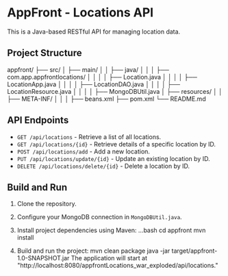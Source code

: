# AppFront - Locations API

This is a Java-based RESTful API for managing location data.

## Project Structure

appfront/
├── src/
│   ├── main/
│   │   ├── java/
│   │   │   ├── com.app.appfrontlocations/
│   │   │   │   ├── Location.java
│   │   │   │   ├── LocationApp.java
│   │   │   │   ├── LocationDAO.java
│   │   │   │   ├── LocationResource.java
│   │   │   │   ├── MongoDBUtil.java
│   ├── resources/
│   │   ├── META-INF/
│   │   │   ├── beans.xml
├── pom.xml
└── README.md



## API Endpoints

- `GET /api/locations` - Retrieve a list of all locations.
- `GET /api/locations/{id}` - Retrieve details of a specific location by ID.
- `POST /api/locations/add` - Add a new location.
- `PUT /api/locations/update/{id}` - Update an existing location by ID.
- `DELETE /api/locations/delete/{id}` - Delete a location by ID.

## Build and Run

1. Clone the repository.
2. Configure your MongoDB connection in `MongoDBUtil.java`.
3. Install project dependencies using Maven:
   ...bash
   cd appfront
   mvn install

4. Build and run the project:
   mvn clean package
   java -jar target/appfront-1.0-SNAPSHOT.jar
The application will start at "http://localhost:8080/appfrontLocations_war_exploded/api/locations."

